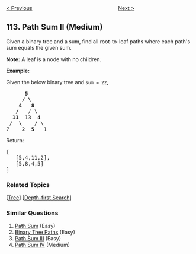<!--|This file generated by command(leetcode description); DO NOT EDIT.    |-->
<!--+----------------------------------------------------------------------+-->
<!--|@author    openset <openset.wang@gmail.com>                           |-->
<!--|@link      https://github.com/openset                                 |-->
<!--|@home      https://github.com/openset/leetcode                        |-->
<!--+----------------------------------------------------------------------+-->

[< Previous](https://github.com/openset/leetcode/tree/master/problems/path-sum "Path Sum")
　　　　　　　　　　　　　　　　
[Next >](https://github.com/openset/leetcode/tree/master/problems/flatten-binary-tree-to-linked-list "Flatten Binary Tree to Linked List")

## 113. Path Sum II (Medium)

<p>Given a binary tree and a sum, find all root-to-leaf paths where each path&#39;s sum equals the given sum.</p>

<p><strong>Note:</strong>&nbsp;A leaf is a node with no children.</p>

<p><strong>Example:</strong></p>

<p>Given the below binary tree and <code>sum = 22</code>,</p>

<pre>
      <strong>5</strong>
     <strong>/ \</strong>
    <strong>4   8</strong>
   <strong>/</strong>   / <strong>\</strong>
  <strong>11</strong>  13  <strong>4</strong>
 /  <strong>\</strong>    <strong>/</strong> \
7    <strong>2</strong>  <strong>5</strong>   1
</pre>

<p>Return:</p>

<pre>
[
   [5,4,11,2],
   [5,8,4,5]
]
</pre>

### Related Topics
  [[Tree](https://github.com/openset/leetcode/tree/master/tag/tree/README.md)]
  [[Depth-first Search](https://github.com/openset/leetcode/tree/master/tag/depth-first-search/README.md)]

### Similar Questions
  1. [Path Sum](https://github.com/openset/leetcode/tree/master/problems/path-sum) (Easy)
  1. [Binary Tree Paths](https://github.com/openset/leetcode/tree/master/problems/binary-tree-paths) (Easy)
  1. [Path Sum III](https://github.com/openset/leetcode/tree/master/problems/path-sum-iii) (Easy)
  1. [Path Sum IV](https://github.com/openset/leetcode/tree/master/problems/path-sum-iv) (Medium)
